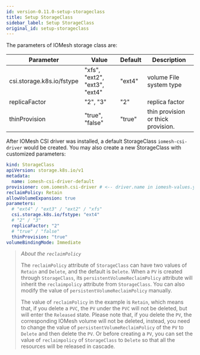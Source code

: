```yaml
---
id: version-0.11.0-setup-storageclass
title: Setup StorageClass
sidebar_label: Setup StorageClass
original_id: setup-storageclass
---
```


The parameters of IOMesh storage class are:

| Parameter                 | Value                         | Default | Description                        |
| ------------------------- | ----------------------------- | ------- | ---------------------------------- |
| csi.storage.k8s.io/fstype | "xfs", "ext2", "ext3", "ext4" | "ext4"  | volume File system type            |
| replicaFactor             | "2", "3"                      | "2"     | replica factor                     |
| thinProvision             | "true", "false"               | "true"  | thin provision or thick provision. |

After IOMesh CSI driver was installed, a default StorageClass `iomesh-csi-driver` would be created. You may also create a new StorageClass with customized parameters:


```yaml
kind: StorageClass
apiVersion: storage.k8s.io/v1
metadata:
  name: iomesh-csi-driver-default
provisioner: com.iomesh.csi-driver # <-- driver.name in iomesh-values.yaml
reclaimPolicy: Retain
allowVolumeExpansion: true
parameters:
  # "ext4" / "ext3" / "ext2" / "xfs"
  csi.storage.k8s.io/fstype: "ext4"
  # "2" / "3"
  replicaFactor: "2"
  # "true" / "false"
  thinProvision: "true"
volumeBindingMode: Immediate
```

> _About the `reclaimPolicy`_
> 
> The `reclaimPolicy` attribute of `StorageClass` can have two values of `Retain` and `Delete`, and the default is `Delete`. When a `PV` is created through `StorageClass`, its `persistentVolumeReclaimPolicy` attribute will inherit the `reclaimpolicy` attribute from `StorageClass`. You can also modify the value of `persistentVolumeReclaimPolicy` manually.
> 
> The value of `reclaimPolicy` in the example is `Retain`, which means that, if you delete a `PVC`, the `PV` under the `PVC` will not be deleted, but will enter the `Released` state. Please note that, if you delete the `PV`, the corresponding IOMesh volume will not be deleted, instead, you need to change the value of `persistentVolumeReclaimPolicy` of the `PV` to `Delete` and then delete the `PV`. Or before creating a `PV`, you can set the value of `reclaimpolicy` of `StorageClass`  to `Delete` so that all the resources will be released in cascade.
